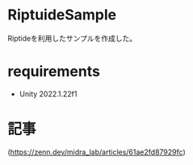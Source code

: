 # RiptuideSample
Riptideを利用したサンプルを作成した。
# requirements
* Unity 2022.1.22f1
# 記事
(https://zenn.dev/midra_lab/articles/61ae2fd87929fc)
